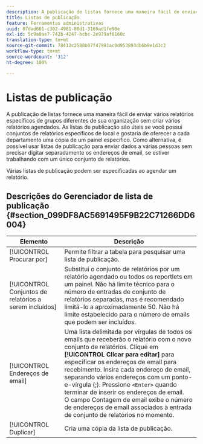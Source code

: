 ```yaml
---
description: A publicação de listas fornece uma maneira fácil de enviar vários relatórios específicos de grupos diferentes de sua organização sem criar vários relatórios agendados. As listas de publicação são úteis se você possui conjuntos de relatórios específicos de local e gostaria de oferecer a cada departamento uma cópia de um painel específico. Como alternativa, é possível usar listas de publicação para enviar dados a várias pessoas sem precisar digitar separadamente os endereços de email, se estiver trabalhando com um único conjunto de relatórios.
title: Listas de publicação
feature: Ferramentas administrativas
uuid: 07dad661-c302-4981-80d1-3169ad1fe90e
exl-id: 5c9a0ae7-742b-4247-bcbc-2e979af6160c
translation-type: tm+mt
source-git-commit: 78412c2588b07f47981ac0d953893db6b9e1d3c2
workflow-type: tm+mt
source-wordcount: '312'
ht-degree: 100%

---
```


# Listas de publicação

A publicação de listas fornece uma maneira fácil de enviar vários relatórios específicos de grupos diferentes de sua organização sem criar vários relatórios agendados. As listas de publicação são úteis se você possui conjuntos de relatórios específicos de local e gostaria de oferecer a cada departamento uma cópia de um painel específico. Como alternativa, é possível usar listas de publicação para enviar dados a várias pessoas sem precisar digitar separadamente os endereços de email, se estiver trabalhando com um único conjunto de relatórios.

Várias listas de publicação podem ser especificadas ao agendar um relatório.

## Descrições do Gerenciador de lista de publicação {#section_099DF8AC5691495F9B22C71266DD6004}

| Elemento | Descrição |
|--- |--- |
| [!UICONTROL Procurar por] | Permite filtrar a tabela para pesquisar uma lista de publicação. |
| [!UICONTROL Conjuntos de relatórios a serem incluídos] | Substitui o conjunto de relatórios por um relatório agendado ou todos os reportlets em um painel. Não há limite técnico para o número de entradas de conjunto de relatórios separadas, mas é recomendado limitá-lo a aproximadamente 50. Não há limite estabelecido para o número de emails que podem ser incluídos. |
| [!UICONTROL Endereços de email] | Uma lista delimitada por vírgulas de todos os emails que receberão o relatório com o novo conjunto de relatórios.  Clique em **[!UICONTROL Clicar para editar]** para especificar os endereços de email para recebimento. Insira cada endereço de email, separando vários endereços com um ponto-e-vírgula (;). Pressione `<Enter>` quando terminar de inserir os endereços de email. <br>O campo Contagem de email exibe o número de endereços de email associados à entrada de conjunto de relatórios no momento. |
| [!UICONTROL Duplicar] | Cria uma cópia da lista de publicação. |
